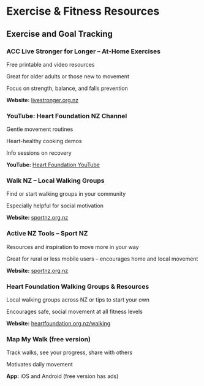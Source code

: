 # Exercise & Fitness Resources

## Exercise and Goal Tracking

### ACC Live Stronger for Longer – At-Home Exercises
Free printable and video resources

Great for older adults or those new to movement

Focus on strength, balance, and falls prevention

**Website:** [livestronger.org.nz](https://livestronger.org.nz)

### YouTube: Heart Foundation NZ Channel
Gentle movement routines

Heart-healthy cooking demos

Info sessions on recovery

**YouTube:** [Heart Foundation YouTube](https://youtube.com/heartfoundationnz)

### Walk NZ – Local Walking Groups
Find or start walking groups in your community

Especially helpful for social motivation

**Website:** [sportnz.org.nz](https://sportnz.org.nz)

### Active NZ Tools – Sport NZ
Resources and inspiration to move more in your way

Great for rural or less mobile users – encourages home and local movement

**Website:** [sportnz.org.nz](https://sportnz.org.nz)

### Heart Foundation Walking Groups & Resources
Local walking groups across NZ or tips to start your own

Encourages safe, social movement at all fitness levels

**Website:** [heartfoundation.org.nz/walking](https://heartfoundation.org.nz/walking)

### Map My Walk (free version)
Track walks, see your progress, share with others

Motivates daily movement

**App:** iOS and Android (free version has ads)